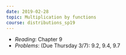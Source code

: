 ```yaml
---
date: 2019-02-28
topic: Multiplication by functions
course: distributions_sp19
---
```


- *Reading*: Chapter 9
- *Problems*: (Due Thursday 3/7): 9.2, 9.4, 9.7

